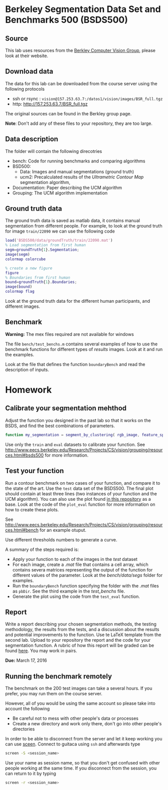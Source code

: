 # Berkeley Segmentation Data Set and Benchmarks 500 (BSDS500)

## Source

This lab uses resources from the 
[Berkley Computer Vision Group](http://www.eecs.berkeley.edu/Research/Projects/CS/vision/grouping/resources.html),
please look at their website.

## Download data

The data for this lab can be downloaded from the course server using the following protocols

- ssh or rsync : ``vision@157.253.63.7:/datos1/vision/images/BSR_full.tgz``
- http: http://157.253.63.7/BSR_full.tgz

The original sources can be found in the Berkley group page.

**Note**: Don't add any of these files to your repository, they are too large.

## Data description

The folder will contain the following direcotries

- bench: Code for running benchmarks and comparing algorithms
- BSD500: 
  -   Data: Images and manual segmentations (ground truth)
  -   ucm2: Precalculated results of the *Ultrametric Contour Map* segmentation algorithm,
-   Documentation: Paper describing the UCM algorithm
-   Grouping: The UCM algorithm implementation

## Ground truth data

The ground truth data is saved as matlab data, it contains manual segmentation from different people. For example,
to look at the ground truth for image ``train/22090`` we can use the following code

```matlab
load('BSDS500/data/groundTruth/train/22090.mat')
% Load segmentation from first human
segm=groundTruth{1}.Segmentation;
image(segm)
colormap colorcube

% create a new figure
figure
% Boundaries from first human
bound=groundTruth{1}.Boundaries;
image(bound)
colormap flag
```

Look at the ground truth data for the different human participants, and different images.

## Benchmark

**Warning:** The mex files required are not available for windows

The file ``bench/test_benchs.m`` contains several examples of how to use the benchmark functions for different types of *results* images. Look at it and run the examples.

Look at the file that defines the function ``boundaryBench`` and read the description of inputs.

# Homework

## Calibrate your segmentation mehthod

Adjust the function you designed in the past lab so that it works on the BSDS, and find the best combinations of parameters.

```matlab
function my_segmentation = segment_by_clustering( rgb_image, feature_space, clustering method, number of clusters)
```

Use only the ``train`` and ``eval`` datasets to calibrate your function. See http://www.eecs.berkeley.edu/Research/Projects/CS/vision/grouping/resources.html#bsds500 for more information.

## Test your function

Run a contour benchmark on two cases of your function, and compare it to the state of the art. Use the ``test`` data set of the BSDS500. The final plot should contain at least three lines (two instances of your function and the UCM algorithm). You can also use the plot found [in this repository](Figure02.fig) as a base. Look at the code of the ``plot_eval`` function for more information on how to create these plots.

See http://www.eecs.berkeley.edu/Research/Projects/CS/vision/grouping/resources.html#bench for an example otuput.

Use different thresholds numbers to generate a curve.

A summary of the steps required is:

  - Apply your function to each of the images in the *test* dataset
  - For each image, create a *.mat* file that contains a cell array, which contains severa matrices representing the output of the function for different values of the parameter. Look at the *bench/data/segs* folder for examples.
  - Run the ``boundaryBench`` function specifying the folder with the *.mat* files as ``pbDir``. See the third example in the *test_benchs* file.
  - Generate the plot using the code from the ``test_eval`` function.

## Report

Write a report describing your chosen segmentation methods, the testing methodology, the results from the tests, and a discussion about the results and potential improvements to the function. Use te LaTeX template from the second lab. Upload to your repository the report and the code for your segmentation function. A rubric of how this report will be graded can be found [here](rubric.md).  You may work in pairs.


**Due:** March 17, 2016

## Running the benchmark remotely

The benchmark on the 200 test images can take a several hours. If you prefer, you may run them on the course server. 

However, all of you would be using the same account so please take into account the following

- Be careful not to mess with other people's data or processes
- Create a new directory and work only there, don't go into other people's directories

In order to be able to disconnect from the server and let it keep working you can use [sceen](http://linux.die.net/man/1/screen).
Connect to guitaca using ``ssh`` and afterwards type

```bash
screen -S <session_name>
```

Use your name as session name, so that you don't get confused with other people working at the same time. If you disconnect from the session, you can return to it by typing

```bash
screen -r <session_name>
```
